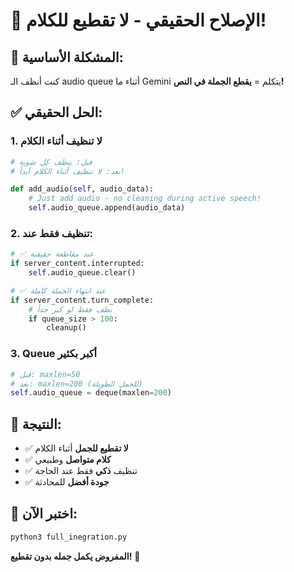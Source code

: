# 🔧 الإصلاح الحقيقي - لا تقطيع للكلام!

## 🚨 المشكلة الأساسية:
كنت أنظف الـ audio queue أثناء ما Gemini يتكلم = **يقطع الجملة في النص!**

## ✅ الحل الحقيقي:

### 1. لا تنظيف أثناء الكلام
```python
# قبل: ينظف كل شوية
# بعد: لا تنظيف أثناء الكلام أبداً!

def add_audio(self, audio_data):
    # Just add audio - no cleaning during active speech!
    self.audio_queue.append(audio_data)
```

### 2. تنظيف فقط عند:
```python
# ✅ عند مقاطعة حقيقية
if server_content.interrupted:
    self.audio_queue.clear()

# ✅ عند انتهاء الجملة كاملة  
if server_content.turn_complete:
    # نظف فقط لو كبر جداً
    if queue_size > 100:
        cleanup()
```

### 3. Queue أكبر بكثير
```python
# قبل: maxlen=50
# بعد: maxlen=200 (للجمل الطويلة)
self.audio_queue = deque(maxlen=200)
```

## 🎯 النتيجة:
- ✅ **لا تقطيع للجمل** أثناء الكلام
- ✅ **كلام متواصل** وطبيعي
- ✅ تنظيف **ذكي** فقط عند الحاجة
- ✅ **جودة أفضل** للمحادثة

## 🚀 اختبر الآن:
```bash
python3 full_inegration.py
```

**المفروض يكمل جمله بدون تقطيع!** 🎵 